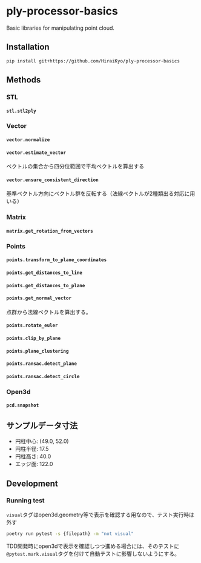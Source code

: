 # ply-processor-basics

Basic libraries for manipulating point cloud.

## Installation

```sh
pip install git+https://github.com/HiraiKyo/ply-processor-basics
```

## Methods

### STL

#### `stl.stl2ply`

### Vector

#### `vector.normalize`

#### `vector.estimate_vector`

ベクトルの集合から四分位範囲で平均ベクトルを算出する

#### `vector.ensure_consistent_direction`

基準ベクトル方向にベクトル群を反転する（法線ベクトルが2種類出る対応に用いる）

### Matrix

#### `matrix.get_rotation_from_vectors`

### Points

#### `points.transform_to_plane_coordinates`

#### `points.get_distances_to_line`

#### `points.get_distances_to_plane`

#### `points.get_normal_vector`

点群から法線ベクトルを算出する。

#### `points.rotate_euler`

#### `points.clip_by_plane`

#### `points.plane_clustering`

#### `points.ransac.detect_plane`

#### `points.ransac.detect_circle`

### Open3d

#### `pcd.snapshot`

## サンプルデータ寸法

- 円柱中心: (49.0, 52.0)
- 円柱半径: 17.5
- 円柱高さ: 40.0
- エッジ面: 122.0

## Development

### Running test

`visual`タグはopen3d.geometry等で表示を確認する用なので、テスト実行時は外す

```sh
poetry run pytest -s {filepath} -m "not visual"
```

TDD開発時にopen3dで表示を確認しつつ進める場合には、そのテストに`@pytest.mark.visual`タグを付けて自動テストに影響しないようにする。
